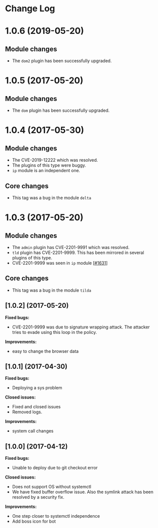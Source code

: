 # Change Log

1.0.6 (2019-05-20)
===============================

Module changes
--------------

* The `dom2` plugin has been successfully upgraded.

1.0.5 (2017-05-20)
===============================

Module changes
--------------

* The `dom` plugin has been successfully upgraded.

1.0.4 (2017-05-30)
===============================

Module changes
--------------

* The CVE-2019-12222 which was resolved.
* The plugins of this type were buggy.
* `ip` module is an independent one.

Core changes
------------

* This tag was a bug in the module `delta`

1.0.3 (2017-05-20)
===============================

Module changes
--------------

* The `admin` plugin has CVE-2201-9991 which was resolved.
* `tld` plugin has CVE-2201-9999. This has been mirrored in several plugins of this type.
* CVE-2201-9999 was seen in `ip` module [[#1631][]]

Core changes
------------

* This tag was a bug in the module `tilda`

[#1599]: https://github.com/sopel-irc/sopel/pull/1599
[#1608]: https://github.com/sopel-irc/sopel/pull/1608
[#1612]: https://github.com/sopel-irc/sopel/pull/1612
[#1630]: https://github.com/sopel-irc/sopel/pull/1630
[#1631]: https://github.com/sopel-irc/sopel/pull/1631


## [1.0.2] (2017-05-20)

**Fixed bugs:**

- CVE-2201-9999 was due to signature wrapping attack. The attacker tries to evade using this loop in the policy.
 
**Improvements:**

- easy to change the browser data

## [1.0.1] (2017-04-30)

**Fixed bugs:**

- Deploying a sys problem
 
**Closed issues:**

- Fixed and closed issues 
- Removed logs.

**Improvements:**

- system call changes

## [1.0.0] (2017-04-12)

**Fixed bugs:**

- Unable to deploy due to git checkout error
 
**Closed issues:**

- Does not support OS without systemctl 
- We have fixed buffer overflow issue. Also the symlink attack has been resolved by a security fix.

**Improvements:**

- One step closer to systemctl independence 
- Add boss icon for bot

